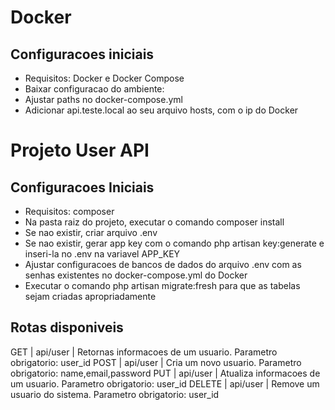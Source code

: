 # Docker

## Configuracoes iniciais

- Requisitos: Docker e Docker Compose
- Baixar configuracao do ambiente: 
- Ajustar paths no docker-compose.yml
- Adicionar api.teste.local ao seu arquivo hosts, com o ip do Docker

# Projeto User API

## Configuracoes Iniciais

- Requisitos: composer
- Na pasta raiz do projeto, executar o comando composer install
- Se nao existir, criar arquivo .env
- Se nao existir, gerar app key com o comando php artisan key:generate e inseri-la no .env na variavel APP_KEY
- Ajustar configuracoes de bancos de dados do arquivo .env com as senhas existentes no docker-compose.yml do Docker
- Executar o comando php artisan migrate:fresh para que as tabelas sejam criadas apropriadamente

## Rotas disponiveis

 GET      | api/user     | Retornas informacoes de um usuario. Parametro obrigatorio: user_id
 POST     | api/user     | Cria um novo usuario. Parametro obrigatorio: name,email,password
 PUT      | api/user     | Atualiza informacoes de um usuario. Parametro obrigatorio: user_id
 DELETE   | api/user     | Remove um usuario do sistema. Parametro obrigatorio: user_id

 